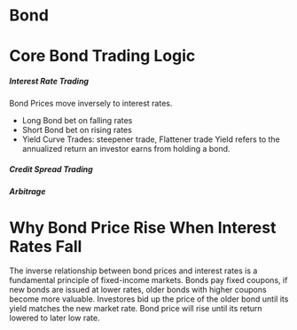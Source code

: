 # Bond

# Core Bond Trading Logic
##### Interest Rate Trading
Bond Prices move inversely to interest rates.
- Long Bond bet on falling rates
- Short Bond bet on rising rates
- Yield Curve Trades: steepener trade, Flattener trade
Yield refers to the annualized return an investor earns from holding a bond.
##### Credit Spread Trading

##### Arbitrage

# Why Bond Price Rise When Interest Rates Fall
The inverse relationship between bond prices and interest rates is a fundamental principle of fixed-income markets.
Bonds pay fixed coupons, if new bonds are issued at lower rates, older bonds with higher coupons become more valuable.
Investores bid up the price of the older bond until its yield matches the new market rate.
Bond price will rise until its return lowered to later low rate.
